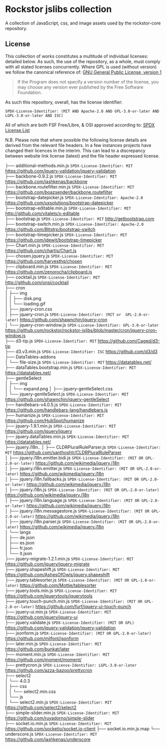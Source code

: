 # Rockstor jslibs collection

A collection of JavaScript, css, and image assets used by the rockstor-core repository.

## License

This collection of works constitutes a multitude of individual licenses: detailed below.
As such, the use of the repository, as a whole, must comply with all stated licenses concurrently.
Where GPL is used (without version) we follow the canonical reference of:
[GNU General Public License, version 1](https://www.gnu.org/licenses/old-licenses/gpl-1.0.html)

> If the Program does not specify a version number of
the license, you may choose any version ever published by the Free Software
Foundation.

As such this repository, overall, has the license identifier:

`SPDX-License-Identifier: (MIT AND Apache-2.0 AND GPL-3.0-or-later AND LGPL-3.0-or-later AND ISC)`

All of which are both FSF Free/Libre, & OSI approved according to:
[SPDX License List](https://spdx.org/licenses/)

N.B. Please note that where possible the following license details are derived from the relevant file headers.
In a few instances projects have changed their licences in the interim.
This can lead to a discrepancy between website link license (latest) and the file header expressed license.

├── additional-methods.min.js         `SPDX-License-Identifier: MIT` https://github.com/jquery-validation/jquery-validation  
├── backbone-0.9.2.js                 `SPDX-License-Identifier: MIT` https://github.com/jashkenas/backbone  
├── backbone.routefilter.min.js       `SPDX-License-Identifier: MIT` https://github.com/boazsender/backbone.routefilter  
├── bootstrap-datepicker.js           `SPDX-License-Identifier: Apache-2.0` https://github.com/uxsolutions/bootstrap-datepicker  
├── bootstrap-editable.min.js         `SPDX-License-Identifier: MIT` http://github.com/vitalets/x-editable  
├── bootstrap.js                      `SPDX-License-Identifier: MIT` http://getbootstrap.com  
├── bootstrap-switch.min.js           `SPDX-License-Identifier: Apache-2.0` https://github.com/Bttstrp/bootstrap-switch  
├── bootstrap-timepicker.js           `SPDX-License-Identifier: MIT` https://github.com/jdewit/bootstrap-timepicker  
├── Chart.min.js                      `SPDX-License-Identifier: MIT` https://github.com/chartjs/Chart.js  
├── chosen.jquery.js                  `SPDX-License-Identifier: MIT` https://github.com/harvesthq/chosen  
├── clipboard.min.js                  `SPDX-License-Identifier: MIT` https://github.com/zenorocha/clipboard.js  
├── cocktail.js                       `SPDX-License-Identifier: MIT` http://github.com/onsi/cocktail  
├── cron  
│        ├── img  
│        │       ├── disk.png  
│        │       └── loading.gif  
│        ├── jquery-cron.css  
│        ├── jquery-cron.js           `SPDX-License-Identifier: (MIT or  GPL-2.0-or-later)` https://github.com/shawnchin/jquery-cron  
│        └── jquery-cron-window.js    `SPDX-License-Identifier: GPL-3.0-or-later` https://github.com/rockstor/rockstor-jslibs/blob/master/cron/jquery-cron-window.js  
├── d3-tip.js                         `SPDX-License-Identifier: MIT` https://github.com/Caged/d3-tip  
├── d3.v3.min.js                      `SPDX-License-Identifier: ISC` https://github.com/d3/d3  
├── DataTables-addons  
│        └── file-size.js             `SPDX-License-Identifier: MIT` https://datatables.net/  
├── dataTables.bootstrap.min.js       `SPDX-License-Identifier: MIT` https://datatables.net/  
├── gentleSelect  
│        ├── img  
│        │       └── expand.png 
│        ├── jquery-gentleSelect.css  
│        └── jquery-gentleSelect.js   `SPDX-License-Identifier: MIT` https://github.com/shawnchin/jquery-gentleSelect  
├── handlebars-v4.0.5.js              `SPDX-License-Identifier: MIT` https://github.com/handlebars-lang/handlebars.js  
├── humanize.js                       `SPDX-License-Identifier: MIT` https://github.com/HubSpot/humanize  
├── jquery-1.9.1.min.js               `SPDX-License-Identifier: MIT` https://github.com/jquery/jquery  
├── jquery.dataTables.min.js          `SPDX-License-Identifier: MIT` https://datatables.net/  
├── jquery.i18n..
│    ├── CLDRPluralRuleParser.js      `SPDX-License-Identifier: MIT` https://github.com/santhoshtr/CLDRPluralRuleParser  
│    ├── jquery.i18n.emitter.bidi.js  `SPDX-License-Identifier: (MIT OR GPL-2.0-or-later)` https://github.com/wikimedia/jquery.i18n  
│    ├── jquery.i18n.emitter.js       `SPDX-License-Identifier: (MIT OR GPL-2.0-or-later)` https://github.com/wikimedia/jquery.i18n  
│    ├── jquery.i18n.fallbacks.js     `SPDX-License-Identifier: (MIT OR GPL-2.0-or-later)` https://github.com/wikimedia/jquery.i18n  
│    ├── jquery.i18n.js               `SPDX-License-Identifier: (MIT OR GPL-2.0-or-later)` https://github.com/wikimedia/jquery.i18n  
│    ├── jquery.i18n.language.js      `SPDX-License-Identifier: (MIT OR GPL-2.0-or-later)` https://github.com/wikimedia/jquery.i18n  
│    ├── jquery.i18n.messagestore.js  `SPDX-License-Identifier: (MIT OR GPL-2.0-or-later)` https://github.com/wikimedia/jquery.i18n  
│    ├── jquery.i18n.parser.js        `SPDX-License-Identifier: (MIT OR GPL-2.0-or-later)` https://github.com/wikimedia/jquery.i18n  
│    └── langs  
│        ├── de.json  
│        ├── es.json  
│        ├── fr.json  
│        └── it.json  
├── jquery-migrate-1.2.1.min.js       `SPDX-License-Identifier: MIT` https://github.com/jquery/jquery-migrate  
├── jquery.shapeshift.js              `SPDX-License-Identifier: MIT` https://github.com/AshesOfOwls/jquery.shapeshift  
├── jquery.tablesorter.js             `SPDX-License-Identifier: (MIT OR GPL-1.0-or-later)` https://github.com/Mottie/tablesorter  
├── jquery.tools.min.js               `SPDX-License-Identifier: MIT` https://github.com/jquerytools/jquerytools  
├── jquery.touch-punch.min.js         `SPDX-License-Identifier: (MIT OR GPL-2.0-or-later)` https://github.com/furf/jquery-ui-touch-punch  
├── jquery-ui.min.js                  `SPDX-License-Identifier: MIT` https://github.com/jquery/jquery-ui  
├── jquery.validate.js                `SPDX-License-Identifier: (MIT OR GPL)` https://github.com/jquery-validation/jquery-validation  
├── jsonform.js                       `SPDX-License-Identifier: (MIT OR GPL-2.0-or-later)` https://github.com/milfont/jsonform  
├── later.min.js                      `SPDX-License-Identifier: MIT` https://github.com/bunkat/later  
├── moment.min.js                     `SPDX-License-Identifier: MIT` https://github.com/moment/moment/  
├── prettycron.js                     `SPDX-License-Identifier: LGPL-3.0-or-later` https://github.com/azza-bazoo/prettycron  
├── select2  
│    └── 4.0.3  
│        ├── css  
│        │    └── select2.min.css  
│        └── js  
│            └── select2.min.js       `SPDX-License-Identifier: MIT` https://github.com/select2/select2  
├── simple-slider.min.js              `SPDX-License-Identifier: MIT` https://github.com/ruyadorno/simple-slider  
├── socket.io.min.js                  `SPDX-License-Identifier: MIT` https://github.com/socketio/socket.io-client
├── socket.io.min.js.map
└── underscore.js                     `SPDX-License-Identifier: MIT` https://github.com/jashkenas/underscore  
